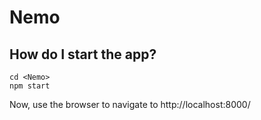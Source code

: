 # Nemo

## How do I start the app?
    cd <Nemo>
    npm start

Now, use the browser to navigate to http://localhost:8000/
